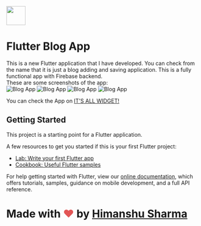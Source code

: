 
<a href="https://sourcerer.io/himanshusharma89"><img src="https://avatars0.githubusercontent.com/u/44980497?v=4" height="50px" width="50px" alt=""/></a><br>
<a href="https://sourcerer.io/himanshusharma89"><img src="https://img.shields.io/badge/Dart-6%20commits-orange.svg" alt=""></a>
# Flutter Blog App

This is a new Flutter application that I have developed. You can check from the name that it is just a blog adding and saving application.
This is a fully functional app with Firebase backend. <br>
These are some screenshots of the app:<br>
![Blog App](https://github.com/himanshusharma89/Flutter-Blog-App/blob/master/screenshots/Screenshot_1579944824.png)
![Blog App](https://github.com/himanshusharma89/Flutter-Blog-App/blob/master/screenshots/Screenshot_1579944830.png)
![Blog App](https://github.com/himanshusharma89/Flutter-Blog-App/blob/master/screenshots/Screenshot_1579944841.png)
![Blog App](https://github.com/himanshusharma89/Flutter-Blog-App/blob/master/screenshots/Screenshot_1579944836.png)


You can check the App on <a href="https://itsallwidgets.com/blog-app">IT'S ALL WIDGET!</a>

## Getting Started

This project is a starting point for a Flutter application.

A few resources to get you started if this is your first Flutter project:

- [Lab: Write your first Flutter app](https://flutter.dev/docs/get-started/codelab)
- [Cookbook: Useful Flutter samples](https://flutter.dev/docs/cookbook)

For help getting started with Flutter, view our
[online documentation](https://flutter.dev/docs), which offers tutorials,
samples, guidance on mobile development, and a full API reference.

# Made with <span style="color: #e25555;">&#9829;</span> by <a href="https://www.linkedin.com/in/himanshusharma89/">Himanshu Sharma</a>
